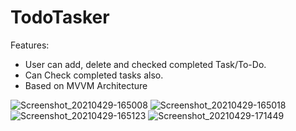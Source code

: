 
# TodoTasker

Features:
  * User can add, delete and checked completed Task/To-Do.
  * Can Check completed tasks also.
  * Based on MVVM Architecture
  
  ![Screenshot_20210429-165008](https://user-images.githubusercontent.com/50069977/116546055-cbdfa500-a90e-11eb-8e33-bf05aaeaab05.png)
![Screenshot_20210429-165018](https://user-images.githubusercontent.com/50069977/116546059-cda96880-a90e-11eb-9ea7-bca263a45ad5.png)
![Screenshot_20210429-165123](https://user-images.githubusercontent.com/50069977/116546062-cda96880-a90e-11eb-9b0d-0235eaccddb0.png)
![Screenshot_20210429-171449](https://user-images.githubusercontent.com/50069977/116546068-ce41ff00-a90e-11eb-8aa6-b51aaaf39ced.png)
